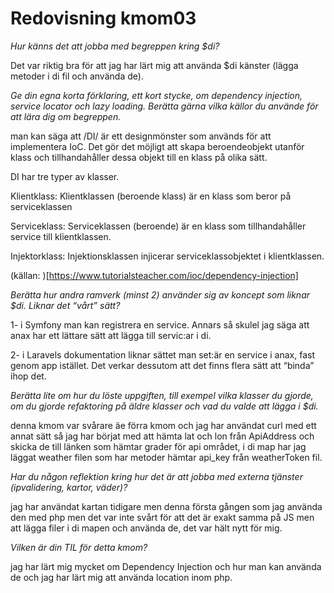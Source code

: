---
---
Redovisning kmom03
=========================

_Hur känns det att jobba med begreppen kring $di?_

Det var riktig bra för att jag har lärt mig att använda $di känster (lägga metoder i di fil och använda de).


_Ge din egna korta förklaring, ett kort stycke, om dependency injection, service locator och lazy loading. Berätta gärna vilka källor du använde för att lära dig om begreppen._

man kan säga att /DI/ är ett designmönster som används för att implementera IoC. Det gör det möjligt att skapa beroendeobjekt utanför klass och tillhandahåller dessa objekt till en klass på olika sätt.

DI har  tre typer av klasser.

Klientklass: Klientklassen (beroende klass) är en klass som beror på serviceklassen

Serviceklass: Serviceklassen (beroende) är en klass som tillhandahåller service till klientklassen.

Injektorklass: Injektionsklassen injicerar serviceklassobjektet i klientklassen.

(källan: )[https://www.tutorialsteacher.com/ioc/dependency-injection]

_Berätta hur andra ramverk (minst 2) använder sig av koncept som liknar $di. Liknar det “vårt” sätt?_

1-  i Symfony man kan registrera en service. Annars så skulel jag säga att anax har ett lättare sätt att lägga till servic:ar i di.


2- i Laravels dokumentation liknar sättet man 
set:är en service i anax, fast genom app istället. Det verkar dessutom att det finns flera sätt att “binda” ihop det. 


_Berätta lite om hur du löste uppgiften, till exempel vilka klasser du gjorde, om du gjorde refaktoring på äldre klasser och vad du valde att lägga i $di._

denna kmom var svårare äe förra kmom och jag har användat curl med ett annat sätt så jag har börjat med att hämta lat och lon från ApiAddress och skicka de till länken som hämtar grader för api området, i di map  har jag läggat weather filen som har metoder hämtar api_key från weatherToken fil.



_Har du någon reflektion kring hur det är att jobba med externa tjänster (ipvalidering, kartor, väder)?_

jag har användat kartan tidigare men denna första gången som jag använda den med php men det var inte svårt för att det är exakt samma på JS men att lägga filer i di mapen och använda de, det var hält nytt för mig.

_Vilken är din TIL för detta kmom?_

jag har lärt mig mycket om Dependency Injection och hur man kan använda de och jag har lärt mig att använda location inom php.